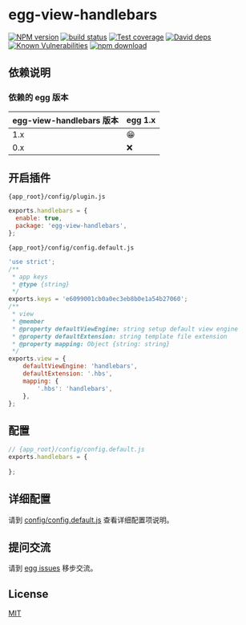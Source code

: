 # egg-view-handlebars

[![NPM version][npm-image]][npm-url]
[![build status][travis-image]][travis-url]
[![Test coverage][codecov-image]][codecov-url]
[![David deps][david-image]][david-url]
[![Known Vulnerabilities][snyk-image]][snyk-url]
[![npm download][download-image]][download-url]

[npm-image]: https://img.shields.io/npm/v/egg-view-handlebars.svg?style=flat-square
[npm-url]: https://npmjs.org/package/egg-view-handlebars
[travis-image]: https://img.shields.io/travis/eggjs/egg-view-handlebars.svg?style=flat-square
[travis-url]: https://travis-ci.org/eggjs/egg-view-handlebars
[codecov-image]: https://img.shields.io/codecov/c/github/eggjs/egg-view-handlebars.svg?style=flat-square
[codecov-url]: https://codecov.io/github/eggjs/egg-view-handlebars?branch=master
[david-image]: https://img.shields.io/david/eggjs/egg-view-handlebars.svg?style=flat-square
[david-url]: https://david-dm.org/eggjs/egg-view-handlebars
[snyk-image]: https://snyk.io/test/npm/egg-view-handlebars/badge.svg?style=flat-square
[snyk-url]: https://snyk.io/test/npm/egg-view-handlebars
[download-image]: https://img.shields.io/npm/dm/egg-view-handlebars.svg?style=flat-square
[download-url]: https://npmjs.org/package/egg-view-handlebars

<!--
Description here.
-->

## 依赖说明

### 依赖的 egg 版本

egg-view-handlebars 版本 | egg 1.x
--- | ---
1.x | 😁
0.x | ❌

<!--### 依赖的插件 -->
<!--

如果有依赖其它插件，请在这里特别说明。如

- security
- multipart

-->

## 开启插件

`{app_root}/config/plugin.js`
```js
exports.handlebars = {
  enable: true,
  package: 'egg-view-handlebars',
};
```

`{app_root}/config/config.default.js`
```js
'use strict';
/**
 * app keys
 * @type {string}
 */
exports.keys = 'e6099001cb0a0ec3eb8b0e1a54b27060';
/**
 * view
 * @member
 * @property defaultViewEngine: string setup default view engine
 * @property defaultExtension: string template file extension
 * @property mapping: Object {string: string}
 */
exports.view = {
	defaultViewEngine: 'handlebars',
	defaultExtension: '.hbs',
	mapping: {
		'.hbs': 'handlebars',
	},
};
```


## 配置

```js
// {app_root}/config/config.default.js
exports.handlebars = {
	
};
```

## 详细配置

请到 [config/config.default.js](config/config.default.js) 查看详细配置项说明。


## 提问交流

请到 [egg issues](https://github.com/eggjs/egg/issues) 移步交流。

## License

[MIT](LICENSE)
